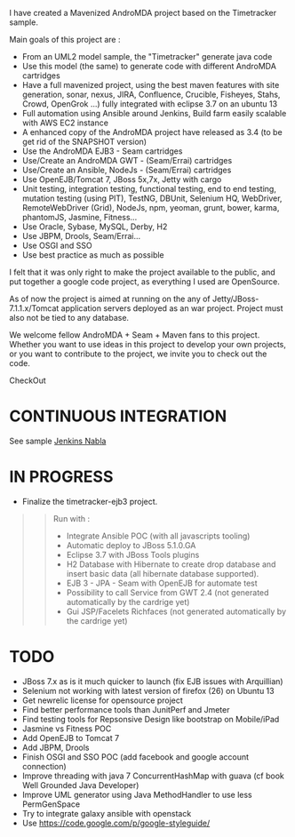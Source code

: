 I have created a Mavenized AndroMDA project based on the Timetracker sample.

Main goals of this project are :
  * From an UML2 model sample, the "Timetracker" generate java code
  * Use this model (the same) to generate code with different AndroMDA cartridges
  * Have a full mavenized project, using the best maven features with site generation, sonar, nexus, JIRA, Confluence, Crucible, Fisheyes, Stahs, Crowd, OpenGrok ...) fully integrated with eclipse 3.7 on an ubuntu 13
  * Full automation using Ansible around Jenkins, Build farm easily scalable with AWS EC2 instance
  * A enhanced copy of the AndroMDA project have released as 3.4 (to be get rid of the SNAPSHOT version)
  * Use the AndroMDA EJB3 - Seam cartridges
  * Use/Create an AndroMDA GWT - (Seam/Errai) cartridges
  * Use/Create an Ansible, NodeJs - (Seam/Errai) cartridges
  * Use OpenEJB/Tomcat 7, JBoss 5x,7x, Jetty with cargo
  * Unit testing, integration testing, functional testing, end to end testing, mutation testing (using PIT), TestNG, DBUnit, Selenium HQ, WebDriver, RemoteWebDriver (Grid), NodeJs, npm, yeoman, grunt, bower, karma, phantomJS, Jasmine, Fitness...
  * Use Oracle, Sybase, MySQL, Derby, H2
  * Use JBPM, Drools, Seam/Errai...
  * Use OSGI and SSO
  * Use best practice as much as possible

I felt that it was only right to make the project available to the public, and put together a google code project, as everything I used are OpenSource.

As of now the project is aimed at running on the any of Jetty/JBoss-7.1.1.x/Tomcat application servers deployed as an war project. Project must also not be tied to any database.

We welcome fellow AndroMDA + Seam + Maven fans to this project. Whether you want to use ideas in this project to develop your own projects, or you want to contribute to the project, we invite you to check out the code.

CheckOut

# CONTINUOUS INTEGRATION #

See sample [Jenkins Nabla](https://home.nabla.mobi/jenkins/)

# IN PROGRESS #

  * Finalize the timetracker-ejb3 project.
> > Run with :
> > - Integrate Ansible POC (with all javascripts tooling)
> > - Automatic deploy to JBoss 5.1.0.GA
> > - Eclipse 3.7 with JBoss Tools plugins
> > - H2 Database with Hibernate to create drop database and insert basic data (all hibernate database supported).
> > - EJB 3 - JPA - Seam with OpenEJB for automate test
> > - Possibility to call Service from GWT 2.4 (not generated automatically by the cardrige yet)
> > - Gui JSP/Facelets Richfaces (not generated automatically by the cardrige yet)

# TODO #

  * JBoss 7.x as is it much quicker to launch (fix EJB issues with Arquillian)
  * Selenium not working with latest version of firefox (26) on Ubuntu 13
  * Get newrelic license for opensource project
  * Find better performance tools than JunitPerf and Jmeter
  * Find testing tools for Repsonsive Design like bootstrap on Mobile/iPad
  * Jasmine vs Fitness POC
  * Add OpenEJB to Tomcat 7
  * Add JBPM, Drools
  * Finish OSGI and SSO POC (add facebook and google account connection)
  * Improve threading with java 7 ConcurrentHashMap with guava (cf book Well Grounded Java Developer)
  * Improve UML generator using Java MethodHandler to use less PermGenSpace
  * Try to integrate galaxy ansible with openstack
  * Use https://code.google.com/p/google-styleguide/
